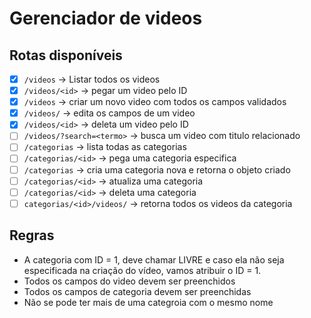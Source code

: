 # Gerenciador de videos

## Rotas disponíveis
- [X] `/videos` -> Listar todos os videos
- [X] `/videos/<id>` -> pegar um video pelo ID
- [X] `/videos` -> criar um novo video com todos os campos validados
- [X] `/videos/` -> edita os campos de um video
- [X] `/videos/<id>` -> deleta um video pelo ID
- [ ] `/videos/?search=<termo>` -> busca um video com titulo relacionado
- [ ] `/categorias` -> lista todas as categorias
- [ ] `/categorias/<id>` -> pega uma categoria especifica 
- [ ] `/categorias` -> cria uma categoria nova e retorna o objeto criado
- [ ] `/categorias/<id>` -> atualiza uma categoria
- [ ] `/categorias/<id>` -> deleta uma categoria 
- [ ] `categorias/<id>/videos/` -> retorna todos os videos da categoria

## Regras
 - A categoria com ID = 1, deve chamar LIVRE e caso ela não seja especificada na criação do vídeo, vamos atribuir o ID = 1.
 - Todos os campos do video devem ser preenchidos
 - Todos os campos de categoria devem ser preenchidas
 - Não se pode ter mais de uma categroia com o mesmo nome
 